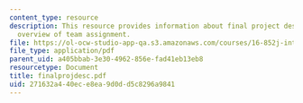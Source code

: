```yaml
---
content_type: resource
description: This resource provides information about final project description and
  overview of team assignment.
file: https://ol-ocw-studio-app-qa.s3.amazonaws.com/courses/16-852j-integrating-the-lean-enterprise-fall-2005/271632a440ece8ea9d0dd5c8296a9841_finalprojdesc.pdf
file_type: application/pdf
parent_uid: a405bbab-3e30-4962-856e-fad41eb13eb8
resourcetype: Document
title: finalprojdesc.pdf
uid: 271632a4-40ec-e8ea-9d0d-d5c8296a9841
---
```

